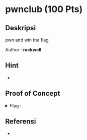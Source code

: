 # pwnclub (100 Pts)

## Deskripsi
pwn and win the flag

Author : **rockwell**

## Hint
- 

## Proof of Concept

<details>
    <summary>Flag : </summary>
    hology4{pwn3rs_P4wNeRZ_cluB3z}
</details>

## Referensi
-
